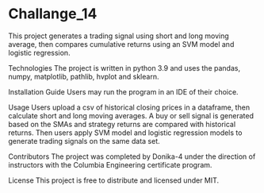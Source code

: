 # Challange_14

This project generates a trading signal using short and long moving average, then compares cumulative returns using an SVM model and logistic regression.

Technologies The project is written in python 3.9 and uses the pandas, numpy, matplotlib, pathlib, hvplot and sklearn.

Installation Guide Users may run the program in an IDE of their choice.

Usage Users upload a csv of historical closing prices in a dataframe, then calculate short and long moving averages. A buy or sell signal is generated based on the SMAs and strategy returns are compared with historical returns. Then users apply SVM model and logistic regression models to generate trading signals on the same data set.

Contributors The project was completed by Donika-4 under the direction of instructors with the Columbia Engineering certificate program.

License This project is free to distribute and licensed under MIT.


